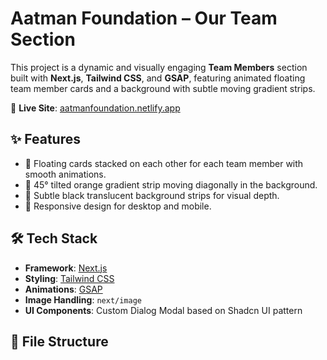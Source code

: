 # Aatman Foundation – Our Team Section

This project is a dynamic and visually engaging **Team Members** section built with **Next.js**, **Tailwind CSS**, and **GSAP**, featuring animated floating team member cards and a background with subtle moving gradient strips.

🔗 **Live Site**: [aatmanfoundation.netlify.app](https://aatmanfoundation.netlify.app)

## ✨ Features

- 💫 Floating cards stacked on each other for each team member with smooth animations.
- 🎨 45° tilted orange gradient strip moving diagonally in the background.
- 🌈 Subtle black translucent background strips for visual depth.
- 📱 Responsive design for desktop and mobile.

## 🛠️ Tech Stack

- **Framework**: [Next.js](https://nextjs.org/)
- **Styling**: [Tailwind CSS](https://tailwindcss.com/)
- **Animations**: [GSAP](https://greensock.com/gsap/)
- **Image Handling**: `next/image`
- **UI Components**: Custom Dialog Modal based on Shadcn UI pattern

## 📁 File Structure
